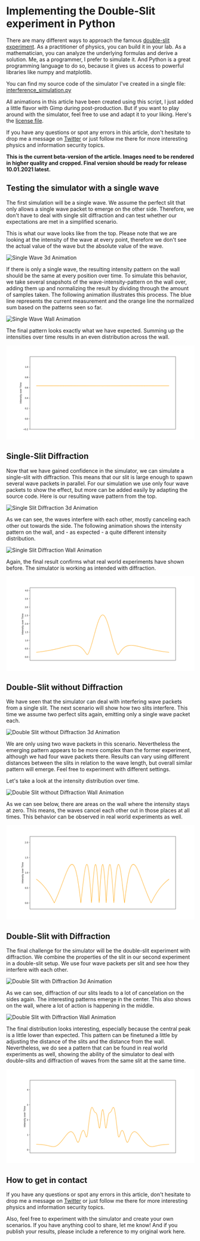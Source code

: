 # Implementing the Double-Slit experiment in Python

There are many different ways to approach the famous [double-slit experiment](https://en.wikipedia.org/wiki/Double-slit_experiment). As a practitioner of physics, you can build it in your lab. As a mathematician, you can analyze the underlying formulas and derive a solution. Me, as a programmer, I prefer to simulate it. And Python is a great programming language to do so, because it gives us access to powerful libraries like numpy and matplotlib.

You can find my source code of the simulator I've created in a single file: [interference_simulation.py](./interference_simulation.py)

All animations in this article have been created using this script, I just added a little flavor with Gimp during post-production. But if you want to play around with the simulator, feel free to use and adapt it to your liking. Here's the [license file](./LICENSE).

If you have any questions or spot any errors in this article, don't hesitate to drop me a message on [Twitter](https://twitter.com/Dementophobia) or just follow me there for more interesting physics and information security topics.

**This is the current beta-version of the article. Images need to be rendered in higher quality and cropped. Final version should be ready for release 10.01.2021 latest.**

## Testing the simulator with a single wave

The first simulation will be a single wave. We assume the perfect slit that only allows a single wave packet to emerge on the other side. Therefore, we don't have to deal with single slit diffraction and can test whether our expectations are met in a simplified scenario.

This is what our wave looks like from the top. Please note that we are looking at the intensity of the wave at every point, therefore we don't see the actual value of the wave but the absolute value of the wave.

![Single Wave 3d Animation](./images/single_wave_-_animated_3d.gif)

If there is only a single wave, the resulting intensity pattern on the wall should be the same at every position over time. To simulate this behavior, we take several snapshots of the wave-intensity-pattern on the wall over, adding them up and normalizing the result by dividing through the amount of samples taken. The following animation illustrates this process. The blue line represents the current measurement and the orange line the normalized sum based on the patterns seen so far.

![Single Wave Wall Animation](./images/single_wave_-_animated_wall.gif)

The final pattern looks exactly what we have expected. Summing up the intensities over time results in an even distribution across the wall.

![Single Wave Final Intensity Distribution](./images/single_wave_-_wall_result.png)

## Single-Slit Diffraction

Now that we have gained confidence in the simulator, we can simulate a single-slit with diffraction. This means that our slit is large enough to spawn several wave packets in parallel. For our simulation we use only four wave packets to show the effect, but more can be added easily by adapting the source code. Here is our resulting wave pattern from the top.

![Single Slit Diffraction 3d Animation](./images/single_slit_diffraction_-_animated_3d.gif)

As we can see, the waves interfere with each other, mostly canceling each other out towards the side. The following animation shows the intensity pattern on the wall, and - as expected - a quite different intensity distribution.

![Single Slit Diffraction Wall Animation](./images/single_slit_diffraction_-_animated_wall.gif)

Again, the final result confirms what real world experiments have shown before. The simulator is working as intended with diffraction.

![Single Slit Diffraction Final Intensity Distribution](./images/single_slit_diffraction_-_wall_result.png)

## Double-Slit without Diffraction

We have seen that the simulator can deal with interfering wave packets from a single slit. The next scenario will show how two slits interfere. This time we assume two perfect slits again, emitting only a single wave packet each.

![Double Slit without Diffraction 3d Animation](./images/double_slit_no_diffraction_-_animated_3d.gif)

We are only using two wave packets in this scenario. Nevertheless the emerging pattern appears to be more complex than the former experiment, although we had four wave packets there. Results can vary using different distances between the slits in relation to the wave length, but overall similar pattern will emerge. Feel free to experiment with different settings.

Let's take a look at the intensity distribution over time.

![Double Slit without Diffraction Wall Animation](./images/double_slit_no_diffraction_-_animated_wall.gif)

As we can see below, there are areas on the wall where the intensity stays at zero. This means, the waves cancel each other out in those places at all times. This behavior can be observed in real world experiments as well.

![Double Slit without Diffraction Final Intensity Distribution](./images/double_slit_no_diffraction_-_wall_result.png)

## Double-Slit with Diffraction

The final challenge for the simulator will be the double-slit experiment with diffraction. We combine the properties of the slit in our second experiment in a double-slit setup. We use four wave packets per slit and see how they interfere with each other.

![Double Slit with Diffraction 3d Animation](./images/double_slit_diffraction_-_animated_3d.gif)

As we can see, diffraction of our slits leads to a lot of cancelation on the sides again. The interesting patterns emerge in the center. This also shows on the wall, where a lot of action is happening in the middle.

![Double Slit with Diffraction Wall Animation](./images/double_slit_diffraction_-_animated_wall.gif)

The final distribution looks interesting, especially because the central peak is a little lower than expected. This pattern can be finetuned a little by adjusting the distance of the slits and the distance from the wall. Nevertheless, we do see a pattern that can be found in real world experiments as well, showing the ability of the simulator to deal with double-slits and diffraction of waves from the same slit at the same time.

![Double Slit with Diffraction Final Intensity Distribution](./images/double_slit_diffraction_-_wall_result.png)

## How to get in contact

If you have any questions or spot any errors in this article, don't hesitate to drop me a message on [Twitter](https://twitter.com/Dementophobia) or just follow me there for more interesting physics and information security topics.

Also, feel free to experiment with the simulator and create your own scenarios. If you have anything cool to share, let me know! And if you publish your results, please include a reference to my original work here.